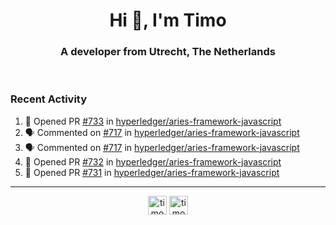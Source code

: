 <h1 align="center">Hi 👋, I'm Timo</h1>
<h3 align="center">A developer from Utrecht, The Netherlands</h3>
<br/>
<!-- https://github.com/rahuldkjain/github-profile-readme-generator --!>

<!--  <p align="left"><img src="https://github-readme-stats.vercel.app/api?username=timoglastra&show_icons=true&count_private=true&" alt="timoglastra" /></p> --!>

<!--
Github language stats
<p align="left"><img src="https://github-readme-stats.vercel.app/api/top-langs/?username=timoglastra&layout=compact" alt="timoglastra" /><p>
-->

<!-- Codestats language stats -->
<!-- <p align="left"><img src="https://codestats-readme.vercel.app/api/top-langs/?username=timoglastra&layout=compact&language_count=12" alt="timoglastra" /><p>    --!>
  
<h3>Recent Activity</h3>

<!--START_SECTION:activity-->
1. 💪 Opened PR [#733](https://github.com/hyperledger/aries-framework-javascript/pull/733) in [hyperledger/aries-framework-javascript](https://github.com/hyperledger/aries-framework-javascript)
2. 🗣 Commented on [#717](https://github.com/hyperledger/aries-framework-javascript/issues/717) in [hyperledger/aries-framework-javascript](https://github.com/hyperledger/aries-framework-javascript)
3. 🗣 Commented on [#717](https://github.com/hyperledger/aries-framework-javascript/issues/717) in [hyperledger/aries-framework-javascript](https://github.com/hyperledger/aries-framework-javascript)
4. 💪 Opened PR [#732](https://github.com/hyperledger/aries-framework-javascript/pull/732) in [hyperledger/aries-framework-javascript](https://github.com/hyperledger/aries-framework-javascript)
5. 💪 Opened PR [#731](https://github.com/hyperledger/aries-framework-javascript/pull/731) in [hyperledger/aries-framework-javascript](https://github.com/hyperledger/aries-framework-javascript)
<!--END_SECTION:activity-->

---

<p align="center">
<a href="https://twitter.com/timoglastra" target="blank"><img align="center" src="https://cdn.jsdelivr.net/npm/simple-icons@3.0.1/icons/twitter.svg" alt="timoglastra" height="30" width="30" /></a>
<a href="https://linkedin.com/in/timoglastra" target="blank"><img align="center" src="https://cdn.jsdelivr.net/npm/simple-icons@3.0.1/icons/linkedin.svg" alt="timoglastra" height="30" width="30" /></a>
</p>



